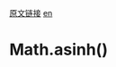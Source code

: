 <a href="https://developer.mozilla.org/zh-CN/docs/Web/JavaScript/Reference/Global_Objects/Math/asinh" target="_blank">原文链接</a>
<a href="https://developer.mozilla.org/en-US/docs/Web/JavaScript/Reference/Global_Objects/Math/asinh" target="_blank">en</a>

# Math.asinh()